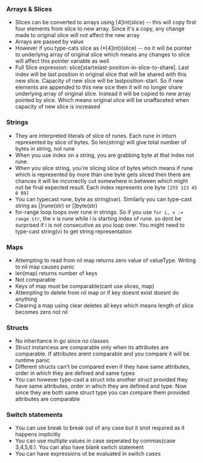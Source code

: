 ### Arrays & Slices
- Slices can be converted to arrays using [4]int(slice) -- this will copy first four elements from slice to new array. Since it's a copy, any change made to original slice will not affect the new array
- Arrays are passed by value
- However if you type-cats slice as (*[4]int)(slice) -- no it will be pointer to underlying array of original slice which means any changes to slice will affect this pointer variable as well
- Full Slice expression: slice[start:end:last-position-in-slice-to-share]. Last index will be last position in original slice that will be shared with this new slice. Capacity of new slice will be lastposition-start. So if new elements are appended to this new sice then it will no longer share underlying array of original slice. Instead it will be copied to new array pointed by slice. Which means original slice will be unaffaceted when capacity of new slice is increased

### Strings
- They are interpreted literals of slice of runes. Each rune in inturn represented by slice of bytes. So len(string) will give total number of bytes in string, not rune
- When you use index on a string, you are grabbing byte at that index not rune. 
- When you slice string, you're slicing slice of bytes which means if rune which is represented by more than one byte gets sliced then there are chances it will be incorrectly cut somewhere in between which might not be final expected result. Each index represents one byte
`[255 123 45 6 89]`
- You can typecast rune, byte as string(var). Similarly you can type-cast string as []rune(str) or []byte(str)
- for-range loop loops over rune in strings. So if you use `for i, v := range str`, the v is rune while i is starting index of rune. so dont be surprised if i is not consecutive as you loop over. You might need to type-cast string(v) to get string representation

### Maps
- Attempting to read from nil map returns zero value of valueType. Writing to nil map causes panic
- len(map) returns number of keys
- Not comparable
- Keys of map must be comparable(cant use slices, map)
- Attempting to delete from nil map or if key doesnt exist doesnt do anything
- Clearing a map using clear deletes all keys which means length of slice becomes zero not nil

### Structs
- No inheritance in go since no classes
- Struct instancess are comparable only when its attributes are comparable. If attributes arent comparable and you compare it will be runtime panic
- Different structs can't be compared even if they have same attributes, order in which they are defined and same types
- You can however type-cast a struct into another struct provided they have same attributes, order in which they are defined and type. Now since they are both same struct type you can compare them provided attributes are comparable


### Switch statements
- You can use break to break out of any case but it snot required as it happens implicitly
- You can use multiple values in case seperated by commas(case 3,4,5,6:). You can also have blank switch statement
- You can have expressions ot be evaluated in switch cases